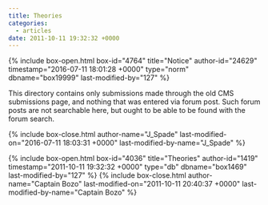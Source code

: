 ```yaml
---
title: Theories
categories:
  - articles
date: 2011-10-11 19:32:32 +0000
---
```

{% include box-open.html box-id="4764" title="Notice" author-id="24629" timestamp="2016-07-11 18:01:28 +0000" type="norm" dbname="box19999" last-modified-by="127" %}
<p>
This directory contains only submissions made through the old CMS submissions page, and nothing that was entered via  forum post. Such forum posts are not searchable here, but ought to be able to be found with the forum search.
</p>
{% include box-close.html author-name="J_Spade" last-modified-on="2016-07-11 18:03:31 +0000" last-modified-by-name="J_Spade" %}

{% include box-open.html box-id="4036" title="Theories" author-id="1419" timestamp="2011-10-11 19:32:32 +0000" type="db" dbname="box1469" last-modified-by="127" %}
<navigator quantity="-1" group="Theories|Community" /><displaytor />
{% include box-close.html author-name="Captain Bozo" last-modified-on="2011-10-11 20:40:37 +0000" last-modified-by-name="Captain Bozo" %}
